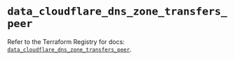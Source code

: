 # `data_cloudflare_dns_zone_transfers_peer`

Refer to the Terraform Registry for docs: [`data_cloudflare_dns_zone_transfers_peer`](https://registry.terraform.io/providers/cloudflare/cloudflare/5.10.1/docs/data-sources/dns_zone_transfers_peer).
